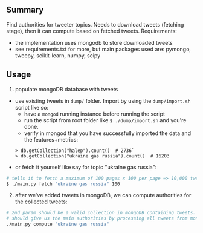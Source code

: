 Summary
---

Find authorities for tweeter topics. Needs to download tweets (fetching stage), then it can compute based on fetched tweets.
Requirements:
* the implementation uses mongodb to store downloaded tweets
* see requirements.txt for more, but main packages used are: pymongo, tweepy, scikit-learn, numpy, scipy

Usage
---
1. populate mongoDB database with tweets
  * use existing tweets in `dump/` folder. Import by using the `dump/import.sh` script like so:
    * have a `mongod` running instance before running the script
    * run the script from root folder like `$ ./dump/import.sh` and you're done.
    * verify in mongod that you have successfully imported the data and the features+metrics:
    ```mongo
    > db.getCollection("halep").count()  # 2736`
    > db.getCollection("ukraine gas russia").count()  # 16203
    ```
  * or fetch it yourself like say for topic "ukraine gas russia":
  ```bash
  # tells it to fetch a maximum of 100 pages x 100 per page => 10,000 tweets.
  $ ./main.py fetch "ukraine gas russia" 100
  ```
  
2. after we've added tweets in mongoDB, we can compute authorities for the collected tweets:

  ```bash
  # 2nd param should be a valid collection in mongoDB containing tweets.
  # should give us the main authorities by processing all tweets from mongo collection "ukraine gas russia".
  ./main.py compute "ukraine gas russia"
  ```
